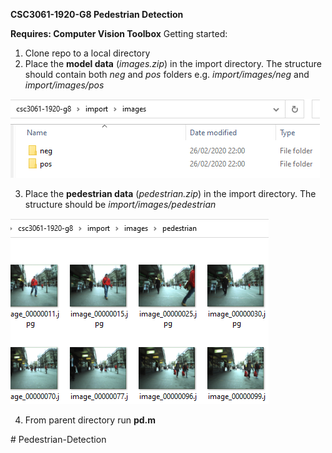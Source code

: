 **CSC3061-1920-G8 Pedestrian Detection**

**Requires: Computer Vision Toolbox**
Getting started:
1. Clone repo to a local directory
2. Place  the **model data** (*images.zip*) in the import directory. The structure should contain both *neg* and *pos* folders e.g. *import/images/neg* and *import/images/pos*

![](./readme/images/1.png)

3. Place the **pedestrian data** (*pedestrian.zip*) in the import directory. The structure should be *import/images/pedestrian*

![](./readme/images/2.png)

4. From parent directory run **pd.m**

<!--stackedit_data:
eyJoaXN0b3J5IjpbLTEyMDczMDg2NTgsLTQyNzU4OTE3NiwtND
I3NTg5MTc2LDE4NDA5MzYxNzIsMTg5OTEyMDU4MiwtMTUxNzY3
NzQyOSwtNTU0MDkzNDUxLDE3NTQxMTkzODIsLTY5NDc5ODMyNS
wtNjgyMDAwOTA0XX0=
--># Pedestrian-Detection
